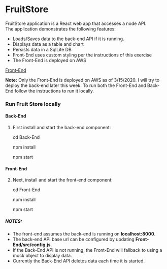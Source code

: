 # FruitStore

FruitStore application is a React web app that accesses a node API.  
The application demonstrates the following features:

<ul>
   <li>Loads/Saves data to the back-end API if it is running.</li>
   <li>Displays data as a table and chart</li>   
   <li>Persists data in a SqlLite DB</li>   
   <li>Front-End uses custom styling per the instructions of this exercise</li>
   <li>The Front-End is deployed on AWS</li>
</uL>

[Front-End](https://master.d3jzwg8oxiglpc.amplifyapp.com/)

<b>Note:</b> Only the Front-End is deployed on AWS as of 3/15/2020. I will try to deploy the back-end later this week. To run both the Front-End and Back-End follow the instructions to run it locally.</p>
   
### Run Fruit Store locally

#### Back-End
1. First install and start the back-end component:

   cd Back-End
   
   npm install
   
   npm start

#### Front-End
2. Next, install and start the front-end component:

   cd Front-End
   
   npm install
   
   npm start

##### NOTES: 
<ul>
   <li>The front-end assumes the back-end is running on <b>localhost:8000</b>.</li>
   <li>The back-end API base url can be configured by updating <b>Front-End/src/config.js</b>.</li>
   <li>If the Back-End API is not running, the Front-End will fallback to using a mock object to display data.</li>
   <li>Currently the Back-End API deletes data each time it is started.</li>
</ul>

